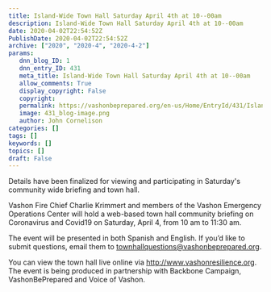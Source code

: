 ```yaml
---
title: Island-Wide Town Hall Saturday April 4th at 10--00am
description: Island-Wide Town Hall Saturday April 4th at 10--00am
date: 2020-04-02T22:54:52Z
PublishDate: 2020-04-02T22:54:52Z
archive: ["2020", "2020-4", "2020-4-2"]
params:
   dnn_blog_ID: 1
   dnn_entry_ID: 431
   meta_title: Island-Wide Town Hall Saturday April 4th at 10--00am
   allow_comments: True
   display_copyright: False
   copyright: 
   permalink: https://vashonbeprepared.org/en-us/Home/EntryId/431/Island-Wide-Town-Hall-Saturday-April-4th-at-10-00am
   image: 431_blog-image.png
   author: John Cornelison
categories: []
tags: []
keywords: []
topics: []
draft: False
---
```


<p>Details have been finalized for viewing and participating in Saturday's community wide briefing and town hall. <p>Vashon Fire Chief Charlie Krimmert and members of the Vashon Emergency Operations Center will hold a web-based town hall community briefing on Coronavirus and Covid19 on Saturday, April 4, from 10 am to 11:30 am. <p>The event will be presented in both Spanish and English. If you’d like to submit questions, email them to <a href="mailto:townhallquestions@vashonbeprepared.org">townhallquestions@vashonbeprepared.org</a>. <p>You can view the town hall live online via <a href="http://www.vashonresilience.org/">http://www.vashonresilience.org</a>. The event is being produced in partnership with Backbone Campaign, VashonBePrepared and Voice of Vashon.</p>
